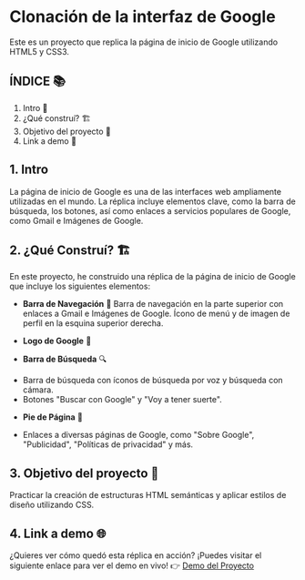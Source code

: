 # Clonación de la interfaz de Google 
Este es un proyecto que replica la página de inicio de Google utilizando HTML5 y CSS3.

## **ÍNDICE** 📚
1. Intro 🚀
2. ¿Qué construí? 🏗️
3. Objetivo del proyecto 📖
4. Link a demo 👀

## 1. Intro
La página de inicio de Google es una de las interfaces web ampliamente utilizadas en el mundo. La réplica incluye elementos clave, como la barra de búsqueda, los botones, así como enlaces a servicios populares de Google, como Gmail e Imágenes de Google. 

## 2. ¿Qué Construí? 🏗️
En este proyecto, he construido una réplica de la página de inicio de Google que incluye los siguientes elementos:

* **Barra de Navegación** 🚀
  Barra de navegación en la parte superior con enlaces a Gmail e Imágenes de Google.
  Ícono de menú y de imagen de perfil en la esquina superior derecha.

* **Logo de Google** 🌟

* **Barra de Búsqueda** 🔍
- Barra de búsqueda con íconos de búsqueda por voz y búsqueda con cámara.
- Botones "Buscar con Google" y "Voy a tener suerte".

* **Pie de Página** 📝
- Enlaces a diversas páginas de Google, como "Sobre Google", "Publicidad", "Políticas de privacidad" y más.

## 3. Objetivo del proyecto 📖 
Practicar la creación de estructuras HTML semánticas y aplicar estilos de diseño utilizando CSS.

## 4. Link a demo 🌐
¿Quieres ver cómo quedó esta réplica en acción? ¡Puedes visitar el siguiente enlace para ver el demo en vivo!
👉 [Demo del Proyecto](https://tudominio.com/proyecto-demo)

